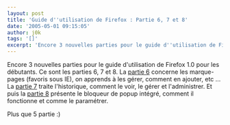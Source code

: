 ```yaml
---
layout: post
title: 'Guide d''utilisation de Firefox : Partie 6, 7 et 8'
date: '2005-05-01 09:15:05'
author: j0k
tags: '[]'
excerpt: 'Encore 3 nouvelles parties pour le guide d''utilisation de Firefox 1.0 pour les débutants.   Ce sont les parties 6, 7 et 8.   )   La [partie 6](http://www.geckozone.org/articles/2005/04/30/89-guide-d-utilisation-de-firefox-1-0-pour-debutants-partie-6) concerne les marque-pages (favoris sous IE), on apprends à les gérer, comment en ajouter, etc ...       ...'
---
```


Encore 3 nouvelles parties pour le guide d'utilisation de Firefox 1.0 pour les débutants.   Ce sont les parties 6, 7 et 8.
   La [partie 6](http://www.geckozone.org/articles/2005/04/30/89-guide-d-utilisation-de-firefox-1-0-pour-debutants-partie-6) concerne les marque-pages (favoris sous IE), on apprends à les gérer, comment en ajouter, etc ...   La [partie 7](http://www.geckozone.org/articles/2005/04/30/90-guide-d-utilisation-de-firefox-1-0-pour-debutants-partie-7) traite l'historique, comment le voir, le gérer et l'administrer.   Et puis la [partie 8](http://www.geckozone.org/articles/2005/04/30/91-guide-d-utilisation-de-firefox-1-0-pour-debutants-partie-8) présente le bloqueur de popup intégré, comment il fonctionne et comme le paramétrer.

Plus que 5 partie :)
